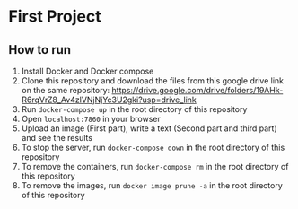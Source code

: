 # First Project 

## How to run
1. Install Docker and Docker compose
2. Clone this repository and download the files from this google drive link on the same repository:
    https://drive.google.com/drive/folders/19AHk-R6rqVrZ8_Av4zlVNjNjYc3U2gki?usp=drive_link
3. Run `docker-compose up` in the root directory of this repository
4. Open `localhost:7860` in your browser
5. Upload an image (First part), write a text (Second part and third part) and see the results
6. To stop the server, run 
```docker-compose down``` in the root directory of this repository
7. To remove the containers, run `docker-compose rm` in the root directory of this repository
8. To remove the images, run `docker image prune -a` in the root directory of this repository


